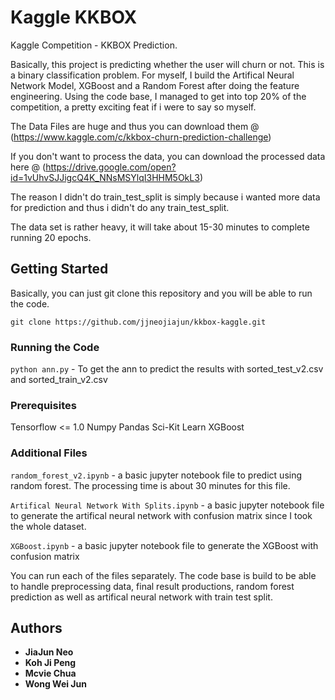 # Kaggle KKBOX

Kaggle Competition - KKBOX Prediction.

Basically, this project is predicting whether the user will churn or not. This is a binary classification problem. For myself, I build the Artifical Neural Network Model, XGBoost and a Random Forest after doing the feature engineering. Using the code base, I managed to get into top 20% of the competition, a pretty exciting feat if i were to say so myself.

The Data Files are huge and thus you can download them @ (https://www.kaggle.com/c/kkbox-churn-prediction-challenge)

If you don't want to process the data, you can download the processed data here @ (https://drive.google.com/open?id=1vUhvSJJigcQ4K_NNsMSYlqI3HHM5OkL3)

The reason I didn't do train_test_split is simply because i wanted more data for prediction and thus i didn't do any train_test_split. 

The data set is rather heavy, it will take about 15-30 minutes to complete running 20 epochs.

## Getting Started

Basically, you can just git clone this repository and you will be able to run the code. 

`git clone https://github.com/jjneojiajun/kkbox-kaggle.git`

### Running the Code
`python ann.py` - To get the ann to predict the results with sorted_test_v2.csv and sorted_train_v2.csv

### Prerequisites

Tensorflow <= 1.0
Numpy
Pandas 
Sci-Kit Learn
XGBoost 

### Additional Files
`random_forest_v2.ipynb` - a basic jupyter notebook file to predict using random forest. The processing time is about 30 minutes for this file.

`Artifical Neural Network With Splits.ipynb` - a basic jupyter notebook file to generate the artifical neural network with confusion matrix since I took the whole dataset. 

`XGBoost.ipynb` - a basic jupyter notebook file to generate the XGBoost with confusion matrix

You can run each of the files separately. The code base is build to be able to handle preprocessing data, final result productions, random forest prediction as well as artifical neural network with train test split. 

## Authors

* **JiaJun Neo**
* **Koh Ji Peng** 
* **Mcvie Chua**
* **Wong Wei Jun**

